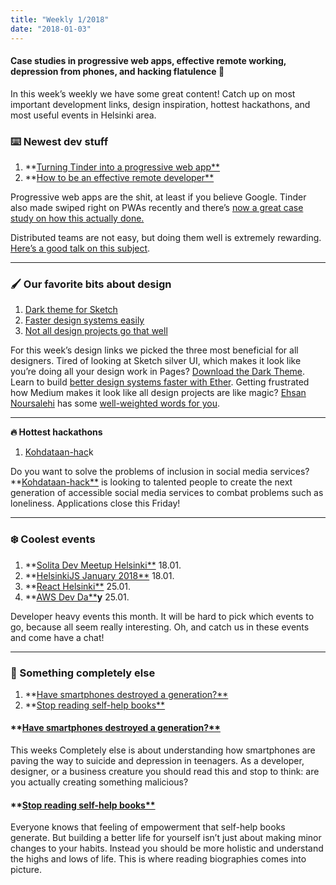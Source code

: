 ```yaml
---
title: "Weekly 1/2018"
date: "2018-01-03"
---
```


#### Case studies in progressive web apps, effective remote working, depression from phones, and hacking flatulence 💨

In this week’s weekly we have some great content! Catch up on most important development links, design inspiration, hottest hackathons, and most useful events in Helsinki area.

### ⌨️ Newest dev stuff

1. **[Turning Tinder into a progressive web app**](https://medium.com/@addyosmani/a-tinder-progressive-web-app-performance-case-study-78919d98ece0)
2. **[How to be an effective remote developer**](https://www.youtube.com/watch?v=7AFjtuANfeM&feature=youtu.be)

Progressive web apps are the shit, at least if you believe Google. Tinder also made swiped right on PWAs recently and there’s [now a great case study on how this actually done.](https://medium.com/@addyosmani/a-tinder-progressive-web-app-performance-case-study-78919d98ece0)

Distributed teams are not easy, but doing them well is extremely rewarding. [Here’s a good talk on this subject](http://Distributed).

---

### 🖌 Our favorite bits about design

1. [Dark theme for Sketch](https://midnightsketch.com/)
2. [Faster design systems easily](https://ether.thescenery.co/)
3. [Not all design projects go that well](https://thisisehsan.com/xyzthings/)

For this week’s design links we picked the three most beneficial for all designers. Tired of looking at Sketch silver UI, which makes it look like you’re doing all your design work in Pages? [Download the Dark Theme](https://midnightsketch.com/). Learn to build [better design systems faster with Ether](https://ether.thescenery.co/). Getting frustrated how Medium makes it look like all design projects are like magic? [Ehsan Noursalehi](https://medium.com/u/afd9e3f6db8c) has some [well-weighted words for you](https://thisisehsan.com/xyzthings/).

---

**🔥 Hottest hackathons**

1. [Kohdataan-hac](http://kohdataan.fi/)k

Do you want to solve the problems of inclusion in social media services? **[Kohdataan-hack**](http://kohdataan.fi/) is looking to talented people to create the next generation of accessible social media services to combat problems such as loneliness. Applications close this Friday!

---

### ❄️ Coolest events

1. **[Solita Dev Meetup Helsinki**](https://www.facebook.com/events/1196115160532843/) 18.01.
2. **[HelsinkiJS January 2018**](https://meetabit.com/events/helsinkijs-january-2018) 18.01.
3. **[React Helsinki**](https://meetabit.com/events/react-helsinki-january-2018) 25.01.
4. **[AWS Dev Da**](https://aws.amazon.com/events/Devdays-Nordics/)**y** 25.01.

Developer heavy events this month. It will be hard to pick which events to go, because all seem really interesting. Oh, and catch us in these events and come have a chat!

---

### 👻 Something completely else

1. **[Have smartphones destroyed a generation?**](https://www.theatlantic.com/magazine/archive/2017/09/has-the-smartphone-destroyed-a-generation/534198/)
2. **[Stop reading self-help books**](https://medium.com/the-post-grad-survival-guide/why-you-should-read-biographies-to-become-the-greatest-version-of-yourself-not-self-help-books-6373c74475bd)

#### **[Have smartphones destroyed a generation?**](https://www.theatlantic.com/magazine/archive/2017/09/has-the-smartphone-destroyed-a-generation/534198/)

This weeks Completely else is about understanding how smartphones are paving the way to suicide and depression in teenagers. As a developer, designer, or a business creature you should read this and stop to think: are you actually creating something malicious?

#### **[Stop reading self-help books**](https://medium.com/the-post-grad-survival-guide/why-you-should-read-biographies-to-become-the-greatest-version-of-yourself-not-self-help-books-6373c74475bd)

Everyone knows that feeling of empowerment that self-help books generate. But building a better life for yourself isn’t just about making minor changes to your habits. Instead you should be more holistic and understand the highs and lows of life. This is where reading biographies comes into picture.
